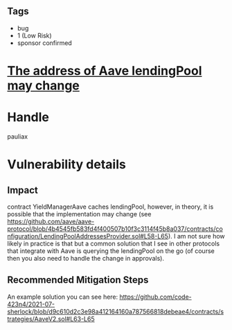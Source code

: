 ## Tags

- bug
- 1 (Low Risk)
- sponsor confirmed

# [The address of Aave lendingPool may change](https://github.com/code-423n4/2021-08-floatcapital-findings/issues/99) 

# Handle

pauliax


# Vulnerability details

## Impact
contract YieldManagerAave caches lendingPool, however, in theory, it is possible that the implementation may change (see https://github.com/aave/aave-protocol/blob/4b4545fb583fd4f400507b10f3c3114f45b8a037/contracts/configuration/LendingPoolAddressesProvider.sol#L58-L65). I am not sure how likely in practice is that but a common solution that I see in other protocols that integrate with Aave is querying the lendingPool on the go (of course then you also need to handle the change in approvals).

## Recommended Mitigation Steps
An example solution you can see here: https://github.com/code-423n4/2021-07-sherlock/blob/d9c610d2c3e98a412164160a787566818debeae4/contracts/strategies/AaveV2.sol#L63-L65

